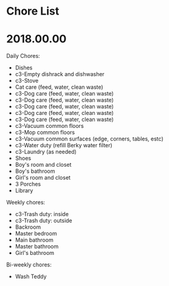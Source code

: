 # Chore List
# 2018.00.00



Daily Chores:
   * Dishes
   * c3-Empty dishrack and dishwasher
   * c3-Stove
   * Cat care (feed, water, clean waste)
   * c3-Dog care (feed, water, clean waste)
   * c3-Dog care (feed, water, clean waste)
   * c3-Dog care (feed, water, clean waste)
   * c3-Dog care (feed, water, clean waste)
   * c3-Dog care (feed, water, clean waste)
   * c3-Vacuum common floors
   * c3-Mop common floors
   * c3-Vacuum common surfaces (edge, corners, tables, estc)
   * c3-Water duty (refill Berky water filter)
   * c3-Laundry (as needed)
   * Shoes
   * Boy's room and closet
   * Boy's bathroom
   * Girl's room and closet
   * 3 Porches
   * Library




Weekly chores:
   * c3-Trash duty: inside
   * c3-Trash duty: outside
   * Backroom
   * Master bedroom
   * Main bathroom
   * Master bathroom
   * Girl's bathroom





Bi-weekly chores:
   * Wash Teddy

